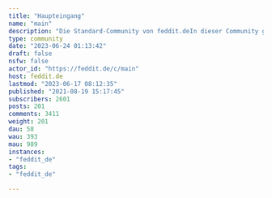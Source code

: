 ```yaml
---
title: "Haupteingang" 
name: "main"
description: "Die Standard-Community von feddit.deIn dieser Community geht es **ausschließlich** um alles rund um die Instanz!Hast du Fragen? [!fragfeddit@feddit.de](https://feddit.de/c/fragfeddit) matrix chat:[!feddit:tilde.fun](https://matrix.to/#/#feddit:tilde.fun)"
type: community
date: "2023-06-24 01:13:42"
draft: false
nsfw: false
actor_id: "https://feddit.de/c/main"
host: feddit.de
lastmod: "2023-06-17 08:12:35"
published: "2021-08-19 15:17:45"
subscribers: 2601
posts: 201
comments: 3411
weight: 201
dau: 58
wau: 393
mau: 989
instances:
- "feddit_de"
tags: 
- "feddit_de"

---
```

